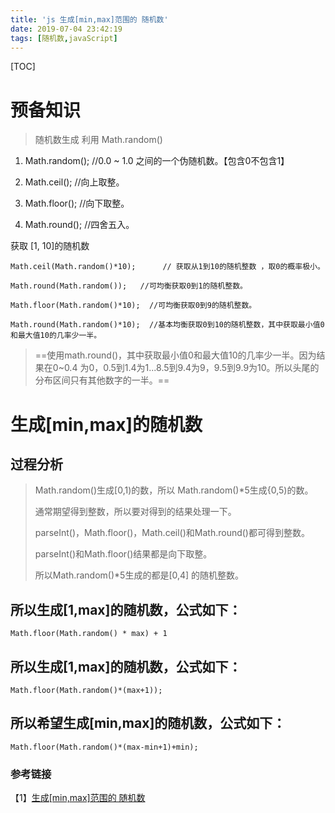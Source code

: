 ```yaml
---
title: 'js 生成[min,max]范围的 随机数'
date: 2019-07-04 23:42:19
tags: [随机数,javaScript]
---
```

[TOC]
# 预备知识
> 随机数生成 利用 Math.random()

1. Math.random();  //0.0 ~ 1.0 之间的一个伪随机数。【包含0不包含1】

2. Math.ceil();  //向上取整。

3. Math.floor();  //向下取整。

4. Math.round();  //四舍五入。

获取 [1, 10]的随机数
```
Math.ceil(Math.random()*10);      // 获取从1到10的随机整数 ，取0的概率极小。

Math.round(Math.random());   //可均衡获取0到1的随机整数。

Math.floor(Math.random()*10);  //可均衡获取0到9的随机整数。

Math.round(Math.random()*10);  //基本均衡获取0到10的随机整数，其中获取最小值0和最大值10的几率少一半。

```
> ==使用math.round()，其中获取最小值0和最大值10的几率少一半。因为结果在0~0.4 为0，0.5到1.4为1...8.5到9.4为9，9.5到9.9为10。所以头尾的分布区间只有其他数字的一半。==

# 生成[min,max]的随机数
## 过程分析
> Math.random()生成[0,1)的数，所以
>Math.random()*5生成{0,5)的数。
>
> 通常期望得到整数，所以要对得到的结果处理一下。
>
> parseInt()，Math.floor()，Math.ceil()和Math.round()都可得到整数。
>
> parseInt()和Math.floor()结果都是向下取整。
>
> 所以Math.random()*5生成的都是[0,4] 的随机整数。

## 所以生成[1,max]的随机数，公式如下：

```
Math.floor(Math.random() * max) + 1

```

## 所以生成[1,max]的随机数，公式如下：

```
Math.floor(Math.random()*(max+1));

```

## 所以希望生成[min,max]的随机数，公式如下：

```
Math.floor(Math.random()*(max-min+1)+min);
```
### 参考链接
【1】[生成[min,max]范围的 随机数](https://www.cnblogs.com/starof/p/4988516.html)